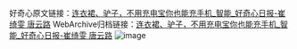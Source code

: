 好奇心原文链接：[连衣裙、驴子，不用充电宝你也能充手机_智能_好奇心日报-崔绮雯 唐云路](https://www.qdaily.com/articles/1372.html)
WebArchive归档链接：[连衣裙、驴子，不用充电宝你也能充手机_智能_好奇心日报-崔绮雯 唐云路](http://web.archive.org/web/20190623145845/https://www.qdaily.com/articles/1372.html)
![image](http://ww3.sinaimg.cn/large/007d5XDply1g3v4f55r9xj30u03t61kx)